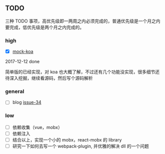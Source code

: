 ## TODO
三种 TODO 事项，高优先级即一两周之内必须完成的，普通优先级是一个月之内要完成，低优先级是两个月之内完成的。

### high
- [x] [mock-koa](https://github.com/sunyongjian/mock-koa)

2017-12-12 done

简单版的已经实现，对 koa 也大概了解，不过还有几个功能没实现，很多细节还待深入挖掘，继续看源码，然后写个源码解析
### general
- [ ] blog [issue-34](https://github.com/sunyongjian/blog/issues/34) 

### low 
- [ ] 依赖收集（vue，mobx）
- [ ] 依赖注入
- [ ] 结合以上，实现一个小的 mobx，react-mobx 的 library
- [ ] 研究一下如何去写一个 webpack-plugin, 并优雅的解决 dll 的一个问题
